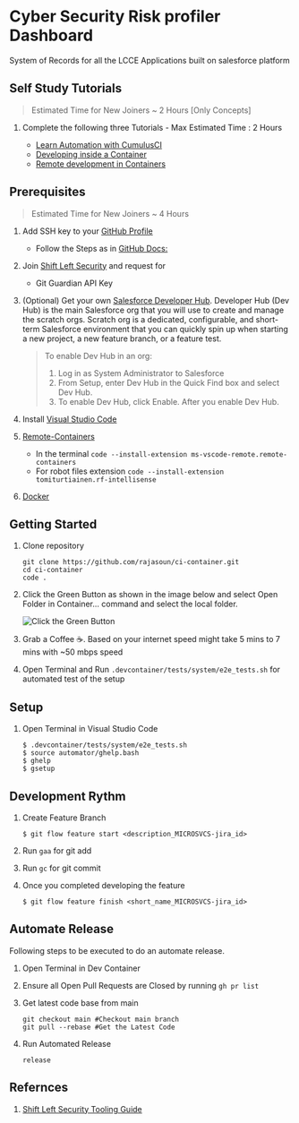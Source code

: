 # Cyber Security Risk profiler Dashboard

System of Records for all the LCCE Applications built on salesforce platform

## Self Study Tutorials

> Estimated Time for New Joiners ~ 2 Hours [Only Concepts]

1. Complete the following three Tutorials - Max Estimated Time : 2 Hours

    - [Learn Automation with CumulusCI](https://cumulusci.readthedocs.io/en/stable/intro.html#learn-more-through-demos)
    - [Developing inside a Container](https://code.visualstudio.com/docs/remote/containers)
    - [Remote development in Containers](https://code.visualstudio.com/docs/remote/containers-tutorial)

## Prerequisites

> Estimated Time for New Joiners ~ 4 Hours

1. Add SSH key to your [GitHub Profile](https://github.com/settings/keys)

    - Follow the Steps as in [GitHub Docs: ](https://docs.github.com/en/github/authenticating-to-github/adding-a-new-ssh-key-to-your-github-account)

1. Join [Shift Left Security](https://eurl.io/#L1zXw5q-Z) and request for

    - Git Guardian API Key

1. (Optional) Get your own [Salesforce Developer Hub](https://developer.salesforce.com/signup). Developer Hub (Dev Hub) is the main Salesforce org that you will use to create and manage the scratch orgs. Scratch org is a dedicated, configurable, and short-term Salesforce environment that you can quickly spin up when starting a new project, a new feature branch, or a feature test.

    > To enable Dev Hub in an org:
    >
    > 1. Log in as System Administrator to Salesforce
    > 1. From Setup, enter Dev Hub in the Quick Find box and select Dev Hub.
    > 1. To enable Dev Hub, click Enable. After you enable Dev Hub.

1. Install [Visual Studio Code](https://code.visualstudio.com/download)

1. [Remote-Containers](https://marketplace.visualstudio.com/items?itemName=ms-vscode-remote.remote-containers)

    - In the terminal `code --install-extension ms-vscode-remote.remote-containers`
    - For robot files extension `code --install-extension tomiturtiainen.rf-intellisense`

1. [Docker](https://www.docker.com/)

## Getting Started


1.  Clone repository

    ```
    git clone https://github.com/rajasoun/ci-container.git
    cd ci-container
    code .
    ```

1.  Click the Green Button as shown in the image below and select
    Open Folder in Container... command and select the local folder.

    ![Click the Green Button](docs/images/remote-status-bar.png)

1.  Grab a Coffee ☕️. Based on your internet speed might take 5 mins to 7 mins with ~50 mbps speed

1. Open Terminal and Run `.devcontainer/tests/system/e2e_tests.sh` for automated test of the setup

## Setup

1. Open Terminal in Visual Studio Code

    ```
    $ .devcontainer/tests/system/e2e_tests.sh
    $ source automator/ghelp.bash
    $ ghelp
    $ gsetup
    ```

## Development Rythm

1. Create Feature Branch

    ```
    $ git flow feature start <description_MICROSVCS-jira_id>
    ```

1. Run `gaa` for git add

1. Run `gc` for git commit

1. Once you completed developing the feature
    ```
    $ git flow feature finish <short_name_MICROSVCS-jira_id>
    ```

## Automate Release

Following steps to be executed to do an automate release.

1. Open Terminal in Dev Container
1. Ensure all Open Pull Requests are Closed by running `gh pr list `
1. Get latest code base from main
    ```
    git checkout main #Checkout main branch
    git pull --rebase #Get the Latest Code
    ```

1. Run Automated Release
    ```
    release
    ```

## Refernces

1. [Shift Left Security Tooling Guide](SLS.md)

